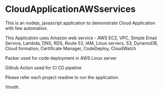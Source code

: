 # CloudApplicationAWSservices

This is an nodejs, javascript application to demonstrate Cloud Application with few automation.

This Application uses Amazon web service - AWS EC2, VPC, Simple Email Service, Lambda, DNS, RDS, Route 53, IAM, Linux servers, S3, DynamoDB, Cloud formation, Certificate Manager, CodeDeploy, CloudWatch

Packer used for code deployment in AWS Linux server 

Github Action used for CI CD pipeline

Please refer each project readme to run the application.

Vinoth.